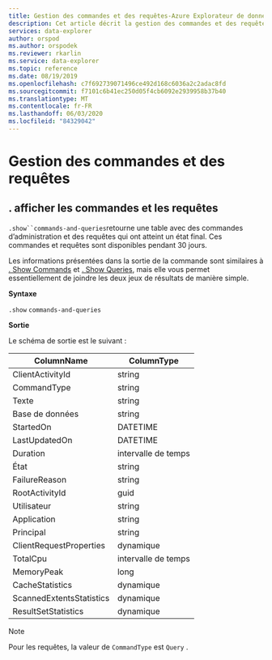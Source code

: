 ```yaml
---
title: Gestion des commandes et des requêtes-Azure Explorateur de données
description: Cet article décrit la gestion des commandes et des requêtes dans Azure Explorateur de données.
services: data-explorer
author: orspod
ms.author: orspodek
ms.reviewer: rkarlin
ms.service: data-explorer
ms.topic: reference
ms.date: 08/19/2019
ms.openlocfilehash: c7f692739071496ce492d168c6036a2c2adac8fd
ms.sourcegitcommit: f7101c6b41ec250d05f4cb6092e2939958b37b40
ms.translationtype: MT
ms.contentlocale: fr-FR
ms.lasthandoff: 06/03/2020
ms.locfileid: "84329042"
---
```

# <a name="commands-and-queries-management"></a>Gestion des commandes et des requêtes

## <a name="show-commands-and-queries"></a>. afficher les commandes et les requêtes 

`.show``commands-and-queries`retourne une table avec des commandes d’administration et des requêtes qui ont atteint un état final. Ces commandes et requêtes sont disponibles pendant 30 jours.

Les informations présentées dans la sortie de la commande sont similaires à [. Show Commands](commands.md) et [. Show Queries](queries.md), mais elle vous permet essentiellement de joindre les deux jeux de résultats de manière simple.

**Syntaxe**

`.show` `commands-and-queries`
 
**Sortie**
 
Le schéma de sortie est le suivant :

| ColumnName               | ColumnType |
|--------------------------|------------|
| ClientActivityId         | string     |
| CommandType              | string     |
| Texte                     | string     |
| Base de données                 | string     |
| StartedOn                | DATETIME   |
| LastUpdatedOn            | DATETIME   |
| Duration                 | intervalle de temps   |
| État                    | string     |
| FailureReason            | string     |
| RootActivityId           | guid       |
| Utilisateur                     | string     |
| Application              | string     |
| Principal                | string     |
| ClientRequestProperties  | dynamique    |
| TotalCpu                 | intervalle de temps   |
| MemoryPeak               | long       |
| CacheStatistics          | dynamique    |
| ScannedExtentsStatistics | dynamique    |
| ResultSetStatistics      | dynamique    |

> [!NOTE]
> Pour les requêtes, la valeur de `CommandType` est `Query` .
